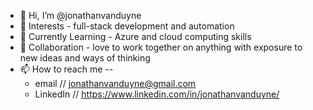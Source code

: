 - 👋 Hi, I’m @jonathanvanduyne
- 👀 Interests - full-stack development and automation
- 🌱 Currently Learning - Azure and cloud computing skills
- 👬 Collaboration - love to work together on anything with exposure to new ideas and ways of thinking
- 📫 How to reach me --
  -   email // jonathanvanduyne@gmail.com
  -   LinkedIn // https://www.linkedin.com/in/jonathanvanduyne/
